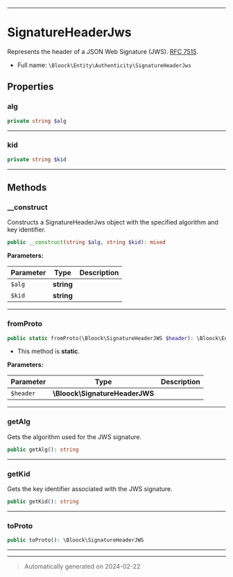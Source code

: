 ***

# SignatureHeaderJws

Represents the header of a JSON Web Signature (JWS). [RFC 7515](https://datatracker.ietf.org/doc/html/rfc7515).



* Full name: `\Bloock\Entity\Authenticity\SignatureHeaderJws`



## Properties


### alg



```php
private string $alg
```






***

### kid



```php
private string $kid
```






***

## Methods


### __construct

Constructs a SignatureHeaderJws object with the specified algorithm and key identifier.

```php
public __construct(string $alg, string $kid): mixed
```








**Parameters:**

| Parameter | Type | Description |
|-----------|------|-------------|
| `$alg` | **string** |  |
| `$kid` | **string** |  |





***

### fromProto



```php
public static fromProto(\Bloock\SignatureHeaderJWS $header): \Bloock\Entity\Authenticity\SignatureHeaderJws
```



* This method is **static**.




**Parameters:**

| Parameter | Type | Description |
|-----------|------|-------------|
| `$header` | **\Bloock\SignatureHeaderJWS** |  |





***

### getAlg

Gets the algorithm used for the JWS signature.

```php
public getAlg(): string
```












***

### getKid

Gets the key identifier associated with the JWS signature.

```php
public getKid(): string
```












***

### toProto



```php
public toProto(): \Bloock\SignatureHeaderJWS
```












***


***
> Automatically generated on 2024-02-22

